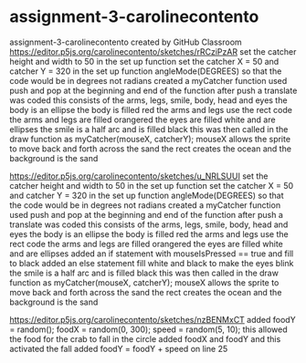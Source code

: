 # assignment-3-carolinecontento
assignment-3-carolinecontento created by GitHub Classroom
https://editor.p5js.org/carolinecontento/sketches/rRCziPzAR
set the catcher height and width to 50 in the set up function
set the catcher X = 50 and catcher Y = 320 in the set up function 
angleMode(DEGREES) so that the code would be in degrees not radians
created a myCatcher function
used push and pop at the beginning and end of the function 
after push a translate was coded 
this consists of the arms, legs, smile, body, head and eyes 
the body is an ellipse 
the body is filled red
the arms and legs use the rect code 
the arms and legs are filled orangered
the eyes are filled white and are ellipses 
the smile is a half arc and is filled black 
this was then called in the draw function as myCatcher(mouseX, catcherY);
mouseX allows the sprite to move back and forth across the sand
the rect creates the ocean and the background is the sand 

https://editor.p5js.org/carolinecontento/sketches/u_NRLSUUI
set the catcher height and width to 50 in the set up function
set the catcher X = 50 and catcher Y = 320 in the set up function 
angleMode(DEGREES) so that the code would be in degrees not radians
created a myCatcher function
used push and pop at the beginning and end of the function 
after push a translate was coded 
this consists of the arms, legs, smile, body, head and eyes 
the body is an ellipse 
the body is filled red
the arms and legs use the rect code 
the arms and legs are filled orangered
the eyes are filled white and are ellipses 
added an if statement with mouseIsPressed == true and fill to black
added an else statement fill white and black to make the eyes blink 
the smile is a half arc and is filled black 
this was then called in the draw function as myCatcher(mouseX, catcherY);
mouseX allows the sprite to move back and forth across the sand
the rect creates the ocean and the background is the sand 

https://editor.p5js.org/carolinecontento/sketches/nzBENMxCT
added foodY = random();
  foodX = random(0, 300);
  speed = random(5, 10);
  this allowed the food for the crab to fall
  in the circle added foodX and foodY and this activated the fall
  added foodY = foodY + speed on line 25
